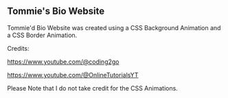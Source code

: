 ## Tommie's Bio Website

Tommie'd Bio Website was created using a CSS Background Animation and a CSS Border Animation. 

Credits:

https://www.youtube.com/@coding2go

https://www.youtube.com/@OnlineTutorialsYT

Please Note that I do not take credit for the CSS Animations.
